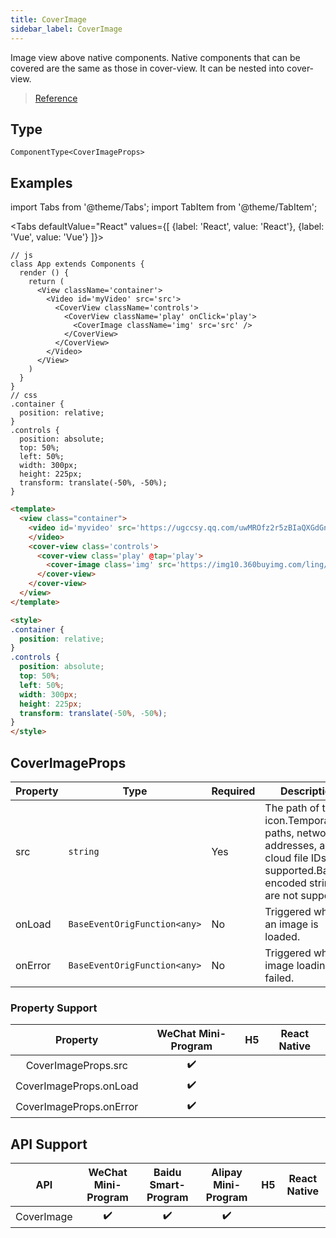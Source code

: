 ```yaml
---
title: CoverImage
sidebar_label: CoverImage
---
```


Image view above native components. Native components that can be covered are the same as those in cover-view. It can be nested into cover-view.

> [Reference](https://developers.weixin.qq.com/miniprogram/en/dev/component/cover-image.html)

## Type

```tsx
ComponentType<CoverImageProps>
```

## Examples


import Tabs from '@theme/Tabs';
import TabItem from '@theme/TabItem';

<Tabs
  defaultValue="React"
  values={[
    {label: 'React', value: 'React'},
    {label: 'Vue', value: 'Vue'}
  ]}>
<TabItem value="React">


```tsx
// js
class App extends Components {
  render () {
    return (
      <View className='container'>
        <Video id='myVideo' src='src'>
          <CoverView className='controls'>
            <CoverView className='play' onClick='play'>
              <CoverImage className='img' src='src' />
            </CoverView>
          </CoverView>
        </Video>
      </View>
    )
  }
}
// css
.container {
  position: relative;
}
.controls {
  position: absolute;
  top: 50%;
  left: 50%;
  width: 300px;
  height: 225px;
  transform: translate(-50%, -50%);
}
```

</TabItem>

<TabItem value="Vue">

```html
<template>
  <view class="container">
    <video id='myvideo' src='https://ugccsy.qq.com/uwMROfz2r5zBIaQXGdGnC2dfDma3J1MItM3912IN4IRQvkRM/o31507f7lcd.mp4?sdtfrom=v1010&guid=aa18cf106b7fdb7e40f2d20b206f2b4f&vkey=63B0FCCC7FC3ADC342C166D86571AE02772258CD9B515B065DC68DF3919D8C288AE831D570ED5E8FE0FF3E81E170D04FF11F874BFDDACF7AAA2C0CFF2ACB39FB1A94DAD1AB859BDA53E4DD6DBCDC1217CEF789A9AC079924E2BBC599EED7A1FFDD60A727F2EB7E7B6472CE63DD4B683C9199DFC78A6A6C4D9891E05467C4B64E'>
    </video>
    <cover-view class='controls'>
      <cover-view class='play' @tap='play'>
        <cover-image class='img' src='https://img10.360buyimg.com/ling/s345x208_jfs/t1/133501/7/9865/382161/5f5ee31fEbdd6a418/0cdc0156ffff3c23.png' />
      </cover-view>
    </cover-view>
  </view>
</template>

<style>
.container {
  position: relative;
}
.controls {
  position: absolute;
  top: 50%;
  left: 50%;
  width: 300px;
  height: 225px;
  transform: translate(-50%, -50%);
}
</style>

```
  
</TabItem>
</Tabs>

## CoverImageProps

<table>
  <thead>
    <tr>
      <th>Property</th>
      <th>Type</th>
      <th style={{ textAlign: "center"}}>Required</th>
      <th>Description</th>
    </tr>
  </thead>
  <tbody>
    <tr>
      <td>src</td>
      <td><code>string</code></td>
      <td style={{ textAlign: "center"}}>Yes</td>
      <td>The path of the icon.Temporary paths, network addresses, and cloud file IDs are supported.Base64 encoded strings are not supported.</td>
    </tr>
    <tr>
      <td>onLoad</td>
      <td><code>BaseEventOrigFunction&lt;any&gt;</code></td>
      <td style={{ textAlign: "center"}}>No</td>
      <td>Triggered when an image is loaded.</td>
    </tr>
    <tr>
      <td>onError</td>
      <td><code>BaseEventOrigFunction&lt;any&gt;</code></td>
      <td style={{ textAlign: "center"}}>No</td>
      <td>Triggered when image loading failed.</td>
    </tr>
  </tbody>
</table>

### Property Support

| Property | WeChat Mini-Program | H5 | React Native |
| :---: | :---: | :---: | :---: |
| CoverImageProps.src | ✔️ |  |  |
| CoverImageProps.onLoad | ✔️ |  |  |
| CoverImageProps.onError | ✔️ |  |  |

## API Support

| API | WeChat Mini-Program | Baidu Smart-Program | Alipay Mini-Program | H5 | React Native |
| :---: | :---: | :---: | :---: | :---: | :---: |
| CoverImage | ✔️ | ✔️ | ✔️ |  |  |
